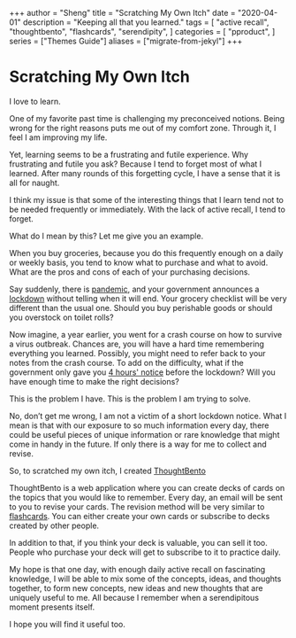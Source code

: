 +++
author = "Sheng"
title = "Scratching My Own Itch"
date = "2020-04-01"
description = "Keeping all that you learned."
tags = [
    "active recall",
    "thoughtbento",
    "flashcards",
    "serendipity",
]
categories = [
    "pproduct",
]
series = ["Themes Guide"]
aliases = ["migrate-from-jekyl"]
+++

# Scratching My Own Itch

I love to learn.

One of my favorite past time is challenging my preconceived notions. Being wrong for the right reasons puts me out of my comfort zone. Through it, I feel I am improving my life.


Yet, learning seems to be a frustrating and futile experience. Why frustrating and futile you ask? Because I tend to forget most of what I learned. After many rounds of this forgetting cycle, I have a sense that it is all for naught. 


I think my issue is that some of the interesting things that I learn tend not to be needed frequently or immediately. With the lack of active recall, I tend to forget. 


What do I mean by this? Let me give you an example.


When you buy groceries, because you do this frequently enough on a daily or weekly basis, you tend to know what to purchase and what to avoid. What are the pros and cons of each of your purchasing decisions. 


Say suddenly, there is [pandemic](https://www.who.int/emergencies/diseases/novel-coronavirus-2019/events-as-they-happen), and your government announces a [lockdown](https://www.wired.co.uk/article/coronavirus-modelling-uk-lockdown) without telling when it will end. Your grocery checklist will be very different than the usual one. Should you buy perishable goods or should you overstock on toilet rolls? 


Now imagine, a year earlier, you went for a crash course on how to survive a virus outbreak. Chances are, you will have a hard time remembering everything you learned. Possibly, you might need to refer back to your notes from the crash course. To add on the difficulty, what if the government only gave you [4 hours' notice](https://www.nytimes.com/2020/03/24/world/asia/india-coronavirus-lockdown.html) before the lockdown? Will you have enough time to make the right decisions?


This is the problem I have. This is the problem I am trying to solve. 


No, don’t get me wrong, I am not a victim of a short lockdown notice. What I mean is that with our exposure to so much information every day, there could be useful pieces of unique information or rare knowledge that might come in handy in the future. If only there is a way for me to collect and revise.


So, to scratched my own itch, I created [ThoughtBento](http://thoughtbento.com/)  


ThoughtBento is a web application where you can create decks of cards on the topics that you would like to remember. Every day, an email will be sent to you to revise your cards. The revision method will be very similar to [flashcards](https://collegeinfogeek.com/flash-card-study-tips/). You can either create your own cards or subscribe to decks created by other people.


In addition to that, if you think your deck is valuable, you can sell it too. People who purchase your deck will get to subscribe to it to practice daily.


My hope is that one day, with enough daily active recall on fascinating knowledge, I will be able to mix some of the concepts, ideas, and thoughts together, to form new concepts, new ideas and new thoughts that are uniquely useful to me. All because I remember when a serendipitous moment presents itself.


I hope you will find it useful too.







